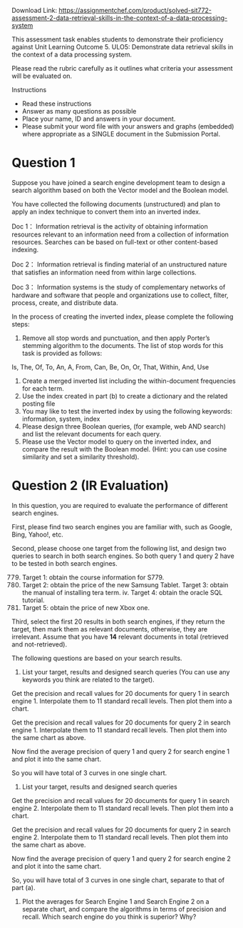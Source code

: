 Download Link: https://assignmentchef.com/product/solved-sit772-assessment-2-data-retrieval-skills-in-the-context-of-a-data-processing-system
<br>



This assessment task enables students to demonstrate their proficiency against Unit Learning Outcome 5. ULO5: Demonstrate data retrieval skills in the context of a data processing system.

Please read the rubric carefully as it outlines what criteria your assessment will be evaluated on.

Instructions

<ul>

 <li>Read these instructions</li>

 <li>Answer as many questions as possible</li>

 <li>Place your name, ID and answers in your document.</li>

 <li>Please submit your word file with your answers and graphs (embedded) where appropriate as a SINGLE document in the Submission Portal.</li>

</ul>

<h1>Question 1</h1>

Suppose you have joined a search engine development team to design a search algorithm based on both the Vector model and the Boolean model.

You have collected the following documents (unstructured) and plan to apply an index technique to convert them into an inverted index.

Doc 1： Information retrieval is the activity of obtaining information resources relevant to an information need from a collection of information resources. Searches can be based on full-text or other content-based indexing.

Doc 2： Information retrieval is finding material of an unstructured nature that satisfies an information need from within large collections.

Doc 3： Information systems is the study of complementary networks of hardware and software that people and organizations use to collect, filter, process, create, and distribute data.

In the process of creating the inverted index, please complete the following steps:

<ol>

 <li>Remove all stop words and punctuation, and then apply Porter’s stemming algorithm to the documents. The list of stop words for this task is provided as follows:</li>

</ol>

Is, The, Of, To, An, A, From, Can, Be, On, Or, That, Within, And, Use

<ol>

 <li>Create a merged inverted list including the within-document frequencies for each term.</li>

 <li>Use the index created in part (b) to create a dictionary and the related posting file</li>

 <li>You may like to test the inverted index by using the following keywords: information, system, index</li>

 <li>Please design three Boolean queries, (for example, web AND search) and list the relevant documents for each query.</li>

 <li>Please use the Vector model to query on the inverted index, and compare the result with the Boolean model. (Hint: you can use cosine similarity and set a similarity threshold).</li>

</ol>

<h1>Question 2 (IR Evaluation)</h1>

In this question, you are required to evaluate the performance of different search engines.

First, please find two search engines you are familiar with, such as Google, Bing, Yahoo!, etc.

Second, please choose one target from the following list, and design two queries to search in both search engines. So both query 1 and query 2 have to be tested in both search engines.

<ol start="779">

 <li>Target 1: obtain the course information for S779.</li>

 <li>Target 2: obtain the price of the new Samsung Tablet. Target 3: obtain the manual of installing tera term. iv.      Target 4: obtain the oracle SQL tutorial.</li>

 <li>Target 5: obtain the price of new Xbox one.</li>

</ol>

Third, select the first 20 results in both search engines, if they return the target, then mark them as relevant documents, otherwise, they are irrelevant. Assume that you have <strong>14</strong> relevant documents in total (retrieved and not-retrieved).

The following questions are based on your search results.

<ol>

 <li>List your target, results and designed search queries (You can use any keywords you think are related to the target).</li>

</ol>

Get the precision and recall values for 20 documents for query 1 in search engine 1. Interpolate them to 11 standard recall levels. Then plot them into a chart.

Get the precision and recall values for 20 documents for query 2 in search engine 1. Interpolate them to 11 standard recall levels. Then plot them into the same chart as above.

Now find the average precision of query 1 and query 2 for search engine 1 and plot it into the same chart.

So you will have total of 3 curves in one single chart.

<ol>

 <li>List your target, results and designed search queries</li>

</ol>

Get the precision and recall values for 20 documents for query 1 in search engine 2. Interpolate them to 11 standard recall levels. Then plot them into a chart.

Get the precision and recall values for 20 documents for query 2 in search engine 2. Interpolate them to 11 standard recall levels. Then plot them into the same chart as above.

Now find the average precision of query 1 and query 2 for search engine 2 and plot it into the same chart.

So, you will have total of 3 curves in one single chart, separate to that of part (a).




<ol>

 <li>Plot the averages for Search Engine 1 and Search Engine 2 on a separate chart, and compare the algorithms in terms of precision and recall. Which search engine do you think is superior? Why?</li>

</ol>